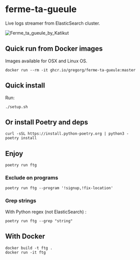 # ferme-ta-gueule

Live logs streamer from ElasticSearch cluster.

![Ferme_ta_gueule_by_Katikut](http://fc09.deviantart.net/fs48/f/2009/226/3/f/Ferme_ta_gueule_by_Katikut.jpg)

## Quick run from Docker images

Images available for OSX and Linux OS.

```
docker run --rm -it ghcr.io/gregorg/ferme-ta-gueule:master
```

## Quick install

Run:
```
./setup.sh
```

## Or install Poetry and deps

```
curl -sSL https://install.python-poetry.org | python3 -
poetry install
```

## Enjoy

```
poetry run ftg
```

### Exclude on programs

```
poetry run ftg --program '!signup,!fix-location'
```

### Grep strings

With Python regex (not ElasticSearch) :

```
poetry run ftg --grep "string"
```

## With Docker

```
docker build -t ftg .
docker run -it ftg
```

